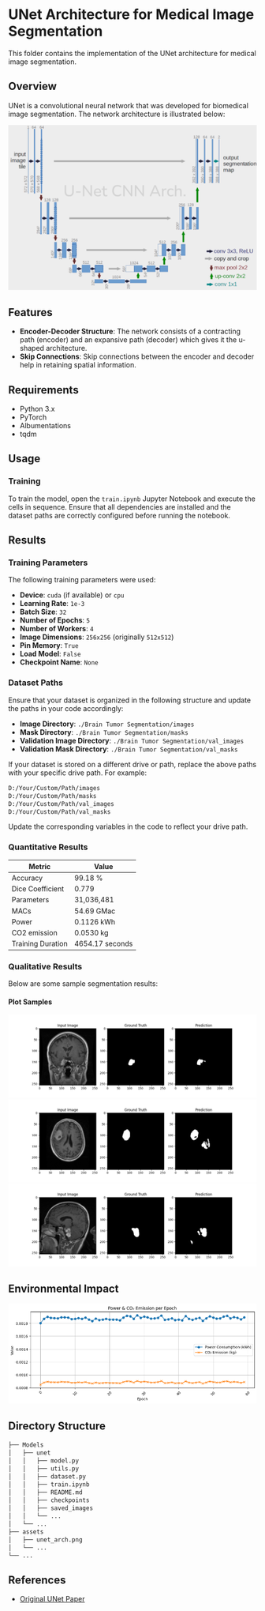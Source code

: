 # UNet Architecture for Medical Image Segmentation

This folder contains the implementation of the UNet architecture for medical image segmentation.

## Overview

UNet is a convolutional neural network that was developed for biomedical image segmentation. The network architecture is illustrated below:

![UNet Architecture](./../../assets/unet_arch.png)

## Features

- **Encoder-Decoder Structure**: The network consists of a contracting path (encoder) and an expansive path (decoder) which gives it the u-shaped architecture.
- **Skip Connections**: Skip connections between the encoder and decoder help in retaining spatial information.

## Requirements

- Python 3.x
- PyTorch
- Albumentations
- tqdm

## Usage

### Training

To train the model, open the `train.ipynb` Jupyter Notebook and execute the cells in sequence. Ensure that all dependencies are installed and the dataset paths are correctly configured before running the notebook.

## Results

### Training Parameters

The following training parameters were used:

- **Device**: `cuda` (if available) or `cpu`
- **Learning Rate**: `1e-3`
- **Batch Size**: `32`
- **Number of Epochs**: `5`
- **Number of Workers**: `4`
- **Image Dimensions**: `256x256` (originally `512x512`)
- **Pin Memory**: `True`
- **Load Model**: `False`
- **Checkpoint Name**: `None`

### Dataset Paths

Ensure that your dataset is organized in the following structure and update the paths in your code accordingly:

- **Image Directory**: `./Brain Tumor Segmentation/images`
- **Mask Directory**: `./Brain Tumor Segmentation/masks`
- **Validation Image Directory**: `./Brain Tumor Segmentation/val_images`
- **Validation Mask Directory**: `./Brain Tumor Segmentation/val_masks`

If your dataset is stored on a different drive or path, replace the above paths with your specific drive path. For example:

```plaintext
D:/Your/Custom/Path/images
D:/Your/Custom/Path/masks
D:/Your/Custom/Path/val_images
D:/Your/Custom/Path/val_masks
```

Update the corresponding variables in the code to reflect your drive path.

### Quantitative Results

| Metric            | Value           |
| ----------------- | --------------- |
| Accuracy          | 99.18 %         |
| Dice Coefficient  | 0.779           |
| Parameters        | 31,036,481      |
| MACs              | 54.69 GMac      |
| Power             | 0.1126 kWh      |
| CO2 emission      | 0.0530 kg       |
| Training Duration | 4654.17 seconds |

### Qualitative Results

Below are some sample segmentation results:

#### Plot Samples

![Plot Sample1](./../../assets/output-0-20250326-054245.png)
![Plot Sample2](./../../assets/output-0-20250326-054249.png)
![Plot Sample3](./../../assets/output-0-20250326-054255.png)

## Environmental Impact

![UNet Eco2AI Summary](./eco2ai/U_Net_eco2ai_summary_plot.png)

## Directory Structure

```
├── Models
│   ├── unet
│   │   ├── model.py
│   │   ├── utils.py
│   │   ├── dataset.py
│   │   ├── train.ipynb
│   │   ├── README.md
│   │   ├── checkpoints
│   │   ├── saved_images
│   │   └── ...
│   └── ...
├── assets
│   ├── unet_arch.png
│   └── ...
└── ...
```

## References

- [Original UNet Paper](https://arxiv.org/abs/1505.04597)
